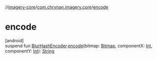 //[imagery-core](../../index.md)/[com.chrynan.imagery.core](index.md)/[encode](encode.md)

# encode

[android]\
suspend fun [BlurHashEncoder](-blur-hash-encoder/index.md#-80169182%2FExtensions%2F-264708746).[encode](encode.md)(bitmap: [Bitmap](https://developer.android.com/reference/kotlin/android/graphics/Bitmap.html), componentX: [Int](https://kotlinlang.org/api/latest/jvm/stdlib/kotlin/-int/index.html), componentY: [Int](https://kotlinlang.org/api/latest/jvm/stdlib/kotlin/-int/index.html)): [String](https://kotlinlang.org/api/latest/jvm/stdlib/kotlin/-string/index.html)
